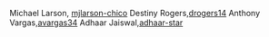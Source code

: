 Michael Larson, [mjlarson-chico](https://github.com/mjlarson-chico)
Destiny Rogers,[drogers14](https://github.com/drogers14)
Anthony Vargas,[avargas34](https://github.com/avargas34)
Adhaar Jaiswal,[adhaar-star](https://github.com/adhaar-star)
